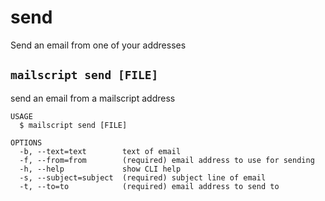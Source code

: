 # send

Send an email from one of your addresses

## `mailscript send [FILE]`

send an email from a mailscript address

```
USAGE
  $ mailscript send [FILE]

OPTIONS
  -b, --text=text        text of email
  -f, --from=from        (required) email address to use for sending
  -h, --help             show CLI help
  -s, --subject=subject  (required) subject line of email
  -t, --to=to            (required) email address to send to
```
